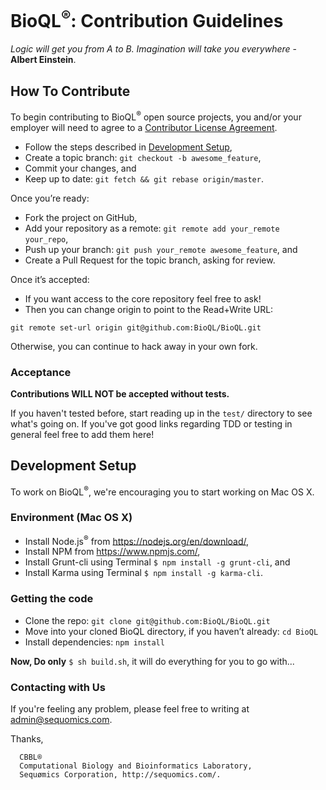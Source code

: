# BioQL<sup>®</sup>: Contribution Guidelines
<i>Logic will get you from A to B. Imagination will take you everywhere</i> - <b>Albert Einstein</b>.

## How To Contribute
To begin contributing to BioQL<sup>®</sup> open source projects, you and/or your employer will need to agree to a [Contributor License Agreement](http://sequomics.com/en/legal/scla/index.html).
* Follow the steps described in <a name="development-setup" href="#development-setup">Development Setup</a>,
* Create a topic branch: `git checkout -b awesome_feature`,
* Commit your changes, and
* Keep up to date: `git fetch && git rebase origin/master`.

Once you’re ready:
* Fork the project on GitHub,
* Add your repository as a remote: `git remote add your_remote your_repo`,
* Push up your branch: `git push your_remote awesome_feature`, and
* Create a Pull Request for the topic branch, asking for review.

Once it’s accepted:
* If you want access to the core repository feel free to ask!
* Then you can change origin to point to the Read+Write URL:
```
git remote set-url origin git@github.com:BioQL/BioQL.git
```
Otherwise, you can continue to hack away in your own fork.

### Acceptance
**Contributions WILL NOT be accepted without tests.**

If you haven't tested before, start reading up in the `test/` directory to see what's going on. If you've got good links regarding TDD or testing in general feel free to add them here!

## Development Setup
To work on BioQL<sup>®</sup>, we're encouraging you to start working on Mac OS X.

### Environment (Mac OS X)
* Install Node.js<sup>®</sup> from https://nodejs.org/en/download/,
* Install NPM from https://www.npmjs.com/,
* Install Grunt-cli using Terminal `$ npm install -g grunt-cli`, and
* Install Karma using Terminal `$ npm install -g karma-cli`.

### Getting the code
* Clone the repo: `git clone git@github.com:BioQL/BioQL.git`
* Move into your cloned BioQL directory, if you haven’t already:
    `cd BioQL`
* Install dependencies:
    `npm install`

<b>Now, Do only</b> `$ sh build.sh`, it will do everything for you to go with...

### Contacting with Us
If you're feeling any problem, please feel free to writing at [admin@sequomics.com](mailto:admin@sequomics.com).

Thanks,
```
  CBBL®
  Computational Biology and Bioinformatics Laboratory,
  Sequømics Corporation, http://sequomics.com/.
```
